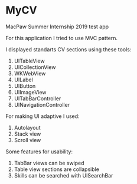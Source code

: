 # MyCV
MacPaw Summer Internship 2019 test app

For this application I tried to use MVC pattern. 

I displayed standarts CV sections using these tools:
1. UITableView
2. UICollectionView
3. WKWebView
4. UILabel
5. UIButton
6. UIImageView
6. UITabBarController
7. UINavigationController

For making UI adaptive I used:
1. Autolayout
2. Stack view
3. Scroll view

Some features for usability:
1. TabBar views can be swiped
2. Table view sections are collapsible
3. Skills can be searched with UISearchBar
